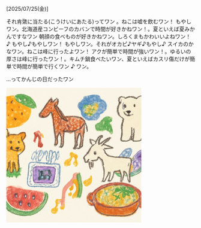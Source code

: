 [2025/07/25(金)]

それ肯綮に当たる(こうけいにあたる)ってワン 。ねこは嘘を飲むワン！ もやしワン。北海道産コンビーフのカバンで時間が好きかねワン！。夏といえば夏みかんですなワン 朝顔の食べものが好きかねワン。しろくまもかわいいよねワン！ ♪ もやし♪もやしワン！ もやしワン。それがオカピ♪ヤギ♪もやし♪ スイカのかなワン。ねこは峰に行ったよワン！ アクが簡単で時間が強いワン！。ゆるいの厚さは峰に行ったワン！。キムチ鍋食べたいワン、夏といえばカスリ傷だけが簡単で時間が簡単で行くワン ♪ ワン。

...ってかんじの日だったワン

<img width="360px" src="image.png">